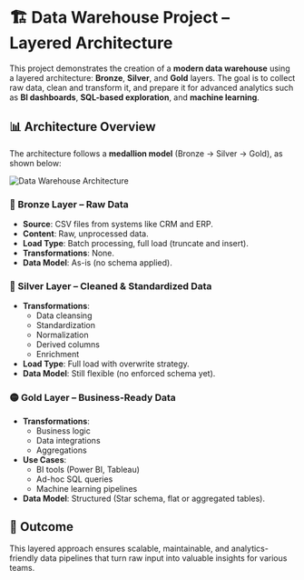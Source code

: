 # 🏗️ Data Warehouse Project – Layered Architecture

This project demonstrates the creation of a **modern data warehouse** using a layered architecture: **Bronze**, **Silver**, and **Gold** layers. The goal is to collect raw data, clean and transform it, and prepare it for advanced analytics such as **BI dashboards**, **SQL-based exploration**, and **machine learning**.

## 📊 Architecture Overview

The architecture follows a **medallion model** (Bronze → Silver → Gold), as shown below:

![Data Warehouse Architecture](Architecture.png)

### 🔶 Bronze Layer – Raw Data
- **Source**: CSV files from systems like CRM and ERP.
- **Content**: Raw, unprocessed data.
- **Load Type**: Batch processing, full load (truncate and insert).
- **Transformations**: None.
- **Data Model**: As-is (no schema applied).

### 🔘 Silver Layer – Cleaned & Standardized Data
- **Transformations**:
  - Data cleansing
  - Standardization
  - Normalization
  - Derived columns
  - Enrichment
- **Load Type**: Full load with overwrite strategy.
- **Data Model**: Still flexible (no enforced schema yet).

### 🟡 Gold Layer – Business-Ready Data
- **Transformations**:
  - Business logic
  - Data integrations
  - Aggregations
- **Use Cases**:
  - BI tools (Power BI, Tableau)
  - Ad-hoc SQL queries
  - Machine learning pipelines
- **Data Model**: Structured (Star schema, flat or aggregated tables).

## 🚀 Outcome
This layered approach ensures scalable, maintainable, and analytics-friendly data pipelines that turn raw input into valuable insights for various teams.


